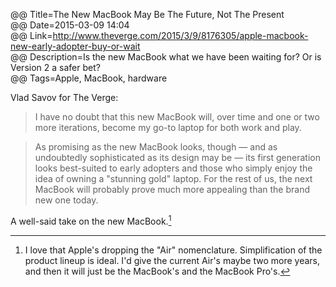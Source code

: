 @@ Title=The New MacBook May Be The Future, Not The Present  
@@ Date=2015-03-09 14:04  
@@ Link=http://www.theverge.com/2015/3/9/8176305/apple-macbook-new-early-adopter-buy-or-wait  
@@ Description=Is the new MacBook what we have been waiting for? Or is Version 2 a safer bet?  
@@ Tags=Apple, MacBook, hardware  

Vlad Savov for The Verge:
>I have no doubt that this new MacBook will, over time and one or two more iterations, become my go-to laptop for both work and play.

>As promising as the new MacBook looks, though — and as undoubtedly sophisticated as its design may be — its first generation looks best-suited to early adopters and those who simply enjoy the idea of owning a "stunning gold" laptop. For the rest of us, the next MacBook will probably prove much more appealing than the brand new one today.

A well-said take on the new MacBook.[^il]

[^il]: I love that Apple's dropping the "Air" nomenclature. Simplification of the product lineup is ideal. I'd give the current Air's maybe two more years, and then it will just be the MacBook's and the MacBook Pro's.